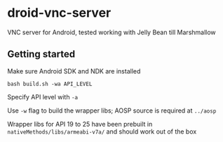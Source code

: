 # droid-vnc-server

VNC server for Android, tested working with Jelly Bean till Marshmallow

## Getting started

Make sure Android SDK and NDK are installed

    bash build.sh -wa API_LEVEL

Specify API level with `-a`

Use `-w` flag to build the wrapper libs; AOSP source is required at `../aosp`

Wrapper libs for API 19 to 25 have been prebuilt in `nativeMethods/libs/armeabi-v7a/` and should work out of the box
